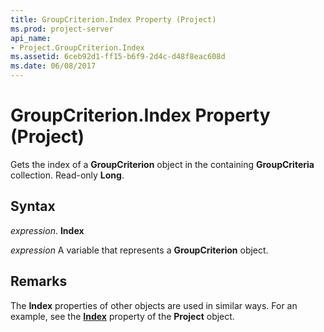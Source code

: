 ```yaml
---
title: GroupCriterion.Index Property (Project)
ms.prod: project-server
api_name:
- Project.GroupCriterion.Index
ms.assetid: 6ceb92d1-ff15-b6f9-2d4c-d48f8eac608d
ms.date: 06/08/2017
---
```



# GroupCriterion.Index Property (Project)

Gets the index of a **GroupCriterion** object in the containing **GroupCriteria** collection. Read-only **Long**.


## Syntax

 _expression_. **Index**

 _expression_ A variable that represents a **GroupCriterion** object.


## Remarks

The **Index** properties of other objects are used in similar ways. For an example, see the **[Index](project-index-property-project.md)** property of the **Project** object.


